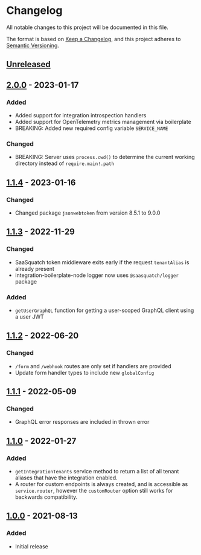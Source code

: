 # Changelog

All notable changes to this project will be documented in this file.

The format is based on [Keep a Changelog](https://keepachangelog.com/en/1.0.0/),
and this project adheres to [Semantic Versioning](https://semver.org/spec/v2.0.0.html).

## [Unreleased]

## [2.0.0] - 2023-01-17

### Added

- Added support for integration introspection handlers
- Added support for OpenTelemetry metrics management via boilerplate
- BREAKING: Added new required config variable `SERVICE_NAME`

### Changed

- BREAKING: Server uses `process.cwd()` to determine the current working directory
  instead of `require.main!.path`

## [1.1.4] - 2023-01-16

### Changed

- Changed package `jsonwebtoken` from version 8.5.1 to 9.0.0

## [1.1.3] - 2022-11-29

### Changed

- SaaSquatch token middleware exits early if the request `tenantAlias` is already present
- integration-boilerplate-node logger now uses `@saasquatch/logger` package

### Added

- `getUserGraphQL` function for getting a user-scoped GraphQL client using a user JWT

## [1.1.2] - 2022-06-20

### Changed

- `/form` and `/webhook` routes are only set if handlers are provided
- Update form handler types to include new `globalConfig`

## [1.1.1] - 2022-05-09

### Changed

- GraphQL error responses are included in thrown error

## [1.1.0] - 2022-01-27

### Added

- `getIntegrationTenants` service method to return a list of all tenant aliases
  that have the integration enabled.
- A router for custom endpoints is always created, and is accessible as `service.router`,
  however the `customRouter` option still works for backwards compatibility.

## [1.0.0] - 2021-08-13

### Added

- Initial release

[unreleased]: https://github.com/sasquatch/integration-boilerplate-node/compare/v2.0.0...HEAD
[2.0.0]: https://github.com/sasquatch/integration-boilerplate-node/releases/tag/v2.0.0
[1.1.4]: https://github.com/sasquatch/integration-boilerplate-node/releases/tag/v1.1.4
[1.1.3]: https://github.com/sasquatch/integration-boilerplate-node/releases/tag/v1.1.3
[1.1.2]: https://github.com/sasquatch/integration-boilerplate-node/releases/tag/v1.1.2
[1.1.1]: https://github.com/sasquatch/integration-boilerplate-node/releases/tag/v1.1.1
[1.1.0]: https://github.com/sasquatch/integration-boilerplate-node/releases/tag/v1.1.0
[1.0.0]: https://github.com/sasquatch/integration-boilerplate-node/releases/tag/v1.0.0
